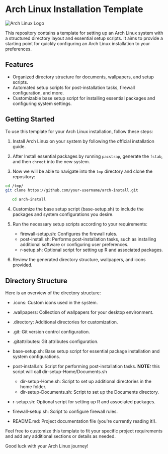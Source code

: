 # Arch Linux Installation Template

![Arch Linux Logo](.icons/arch-linux-logo.png)

This repository contains a template for setting up an Arch Linux system with a structured directory layout and essential setup scripts. It aims to provide a starting point for quickly configuring an Arch Linux installation to your preferences.

## Features

- Organized directory structure for documents, wallpapers, and setup scripts.
- Automated setup scripts for post-installation tasks, firewall configuration, and more.
- Customizable base setup script for installing essential packages and configuring system settings.

## Getting Started

To use this template for your Arch Linux installation, follow these steps:

1. Install Arch Linux on your system by following the official installation guide.
2. After Install essential packages by running `pacstrap`, generate the `fstab`, and then `chroot` into the new system.

3. Now we will be able to navigate into the `tmp` directory and clone the repository:

```bash
cd /tmp/
git clone https://github.com/your-username/arch-install.git
```

```bash
   cd arch-install
```
4. Customize the base setup script (base-setup.sh) to include the packages and system configurations you desire.

5. Run the necessary setup scripts according to your requirements:
    - firewall-setup.sh: Configures the firewall rules.
    - post-install.sh: Performs post-installation tasks, such as installing additional software or configuring user preferences.
    - r-setup.sh: Optional script for setting up R and associated packages.
6. Review the generated directory structure, wallpapers, and icons provided.

## Directory Structure
Here is an overview of the directory structure:

- .icons: Custom icons used in the system.
- .wallpapers: Collection of wallpapers for your desktop environment.
- .directory: Additional directories for customization.
- .git: Git version control configuration.
- .gitattributes: Git attributes configuration.
- base-setup.sh: Base setup script for essential package installation and system configurations.

- post-install.sh: Script for performing post-installation tasks. **NOTE:** this script will call dir-setup-Home/Documents.sh
    - dir-setup-Home.sh: Script to set up additional directories in the home folder.
    - dir-setup-Documents.sh: Script to set up the Documents directory.
- r-setup.sh: Optional script for setting up R and associated packages.
- firewall-setup.sh: Script to configure firewall rules.
- README.md: Project documentation file (you're currently reading it!).


Feel free to customize this template to fit your specific project requirements and add any additional sections or details as needed.

Good luck with your Arch Linux journey!

